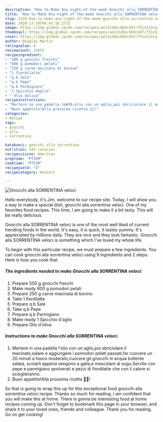 ```yaml
---
description: "How to Make Any-night-of-the-week Gnocchi alla SORRENTINA veloci"
title: "How to Make Any-night-of-the-week Gnocchi alla SORRENTINA veloci"
slug: 1229-how-to-make-any-night-of-the-week-gnocchi-alla-sorrentina-veloci
date: 2020-12-20T04:43:16.277Z
image: https://img-global.cpcdn.com/recipes/ae11220ec8b9cd4f/751x532cq70/gnocchi-alla-sorrentina-veloci-recipe-main-photo.jpg
thumbnail: https://img-global.cpcdn.com/recipes/ae11220ec8b9cd4f/751x532cq70/gnocchi-alla-sorrentina-veloci-recipe-main-photo.jpg
cover: https://img-global.cpcdn.com/recipes/ae11220ec8b9cd4f/751x532cq70/gnocchi-alla-sorrentina-veloci-recipe-main-photo.jpg
author: Douglas Martin
ratingvalue: 4
reviewcount: 13452
recipeingredient:
- "500 g gnocchi freschi"
- "600 g pomodori pelati"
- "250 g carne macinata di bovino"
- "1 fiordilatte"
- "q.b Sale"
- "q.b Pepe"
- "q.b Parmigiano"
- "1 Spicchio daglio"
- " Olio doliva"
recipeinstructions:
- "Mertere in una padella l&#39;olio con un aglio,poi sbriciolare il macinato,salare e aggiungere i pomodori pelati passati,far cuocere un 20 minuti a fuoco moderato,cuocere gli gnocchi in acqua bollente salata, scolarli appena vengono a galla,e mescolare al sugo.Servite con pepe e parmigiano spolverati e pezzi di fiordilatte che con il calore si scioglieranno."
- "Buon appetito!Alla prossima ricetta 👩‍🍳!"
categories:
- Recipe
tags:
- gnocchi
- alla
- sorrentina

katakunci: gnocchi alla sorrentina 
nutrition: 143 calories
recipecuisine: American
preptime: "PT35M"
cooktime: "PT53M"
recipeyield: "3"
recipecategory: Dessert

---
```



![Gnocchi alla SORRENTINA veloci](https://img-global.cpcdn.com/recipes/ae11220ec8b9cd4f/751x532cq70/gnocchi-alla-sorrentina-veloci-recipe-main-photo.jpg)

Hello everybody, it's Jim, welcome to our recipe site. Today, I will show you a way to make a special dish, gnocchi alla sorrentina veloci. One of my favorites food recipes. This time, I am going to make it a bit tasty. This will be really delicious.



Gnocchi alla SORRENTINA veloci is one of the most well liked of current trending foods in the world. It's easy, it is quick, it tastes yummy. It's appreciated by millions daily. They are nice and they look fantastic. Gnocchi alla SORRENTINA veloci is something which I've loved my whole life.


To begin with this particular recipe, we must prepare a few ingredients. You can cook gnocchi alla sorrentina veloci using 9 ingredients and 2 steps. Here is how you cook that.

<!--inarticleads1-->

##### The ingredients needed to make Gnocchi alla SORRENTINA veloci:

1. Prepare 500 g gnocchi freschi
1. Make ready 600 g pomodori pelati
1. Prepare 250 g carne macinata di bovino
1. Take 1 fiordilatte
1. Prepare q.b Sale
1. Take q.b Pepe
1. Prepare q.b Parmigiano
1. Make ready 1 Spicchio d&#39;aglio
1. Prepare  Olio d&#39;oliva




<!--inarticleads2-->

##### Instructions to make Gnocchi alla SORRENTINA veloci:

1. Mertere in una padella l&#39;olio con un aglio,poi sbriciolare il macinato,salare e aggiungere i pomodori pelati passati,far cuocere un 20 minuti a fuoco moderato,cuocere gli gnocchi in acqua bollente salata, scolarli appena vengono a galla,e mescolare al sugo.Servite con pepe e parmigiano spolverati e pezzi di fiordilatte che con il calore si scioglieranno.
1. Buon appetito!Alla prossima ricetta 👩‍🍳!




So that is going to wrap this up for this exceptional food gnocchi alla sorrentina veloci recipe. Thanks so much for reading. I am confident that you will make this at home. There is gonna be interesting food at home recipes coming up. Don't forget to bookmark this page in your browser, and share it to your loved ones, friends and colleague. Thank you for reading. Go on get cooking!
